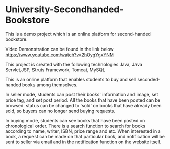 # University-Secondhanded-Bookstore

This is a demo project which is an online platform for second-handed bookstore. 

Video Demonstration can be found in the link below
https://www.youtube.com/watch?v=2hOygYgxYNM

This project is created with the following technologies
Java, Java Servlet,JSP, Struts Framework, Tomcat, MySQL

This is an online platform that enables students to buy and sell seconded-handed books among themselves.

In seller mode, students can post their books' information and image,
set price tag, and set post period. All the books that have been posted can be browsed.
status can be changed to 'sold' on books that have already been sold, so buyers can no longer send buying requests.

In buying mode, students can see books that have been posted on chronological order.
There is a search function to search for books according to name, writer, ISBN, price range and etc.
When interested in a book, a request can be made on that particular book, 
and notification will be sent to seller via email and in the notification function on the website itself.
